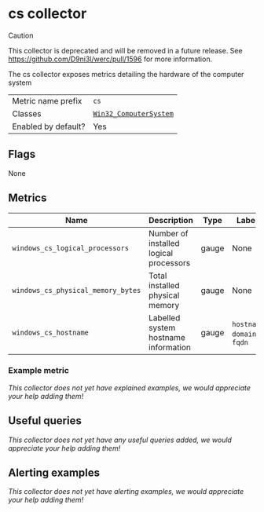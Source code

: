 # cs collector

> [!CAUTION]
> This collector is deprecated and will be removed in a future release.
> See https://github.com/D9ni3l/werc/pull/1596 for more information.

The cs collector exposes metrics detailing the hardware of the computer system

|||
-|-
Metric name prefix  | `cs`
Classes             | [`Win32_ComputerSystem`](https://msdn.microsoft.com/en-us/library/aa394102)
Enabled by default? | Yes

## Flags

None

## Metrics

Name | Description | Type | Labels
-----|-------------|------|-------
`windows_cs_logical_processors` | Number of installed logical processors | gauge | None
`windows_cs_physical_memory_bytes` | Total installed physical memory | gauge | None
`windows_cs_hostname` | Labelled system hostname information | gauge | `hostname`, `domain`, `fqdn`

### Example metric
_This collector does not yet have explained examples, we would appreciate your help adding them!_

## Useful queries
_This collector does not yet have any useful queries added, we would appreciate your help adding them!_

## Alerting examples
_This collector does not yet have alerting examples, we would appreciate your help adding them!_
